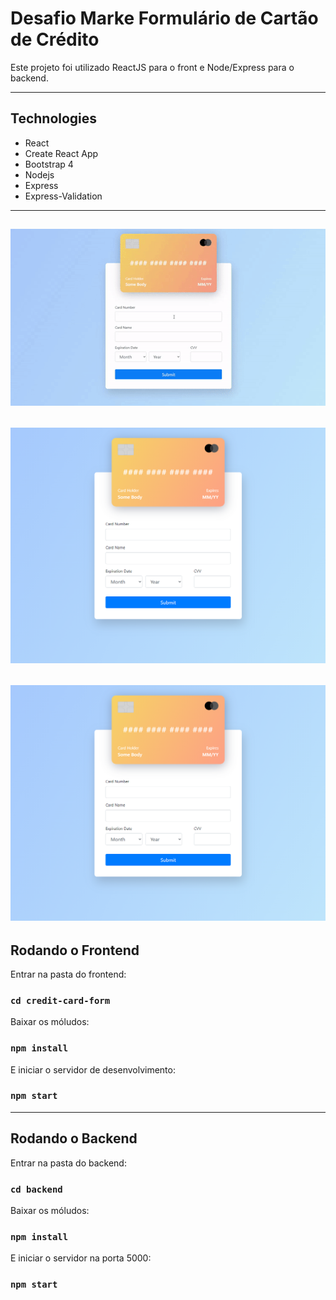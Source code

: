 # Desafio Marke Formulário de Cartão de Crédito

Este projeto foi utilizado ReactJS para o front e Node/Express para o backend.

---

## Technologies

- React
- Create React App
- Bootstrap 4
- Nodejs
- Express
- Express-Validation

---
![screenshot](https://github.com/franconienow/desafio-marke-formulario/blob/master/screenshots/gif.gif)
---
![screenshot](https://github.com/franconienow/desafio-marke-formulario/blob/master/screenshots/screenshot1.png)
---
![screenshot](https://github.com/franconienow/desafio-marke-formulario/blob/master/screenshots/screenshot1.png)
---

## Rodando o Frontend

Entrar na pasta do frontend:

### `cd credit-card-form`

Baixar os móludos:

### `npm install`

E iniciar o servidor de desenvolvimento:

### `npm start`

---

## Rodando o Backend

Entrar na pasta do backend:

### `cd backend`

Baixar os móludos:

### `npm install`

E iniciar o servidor na porta 5000:

### `npm start`
